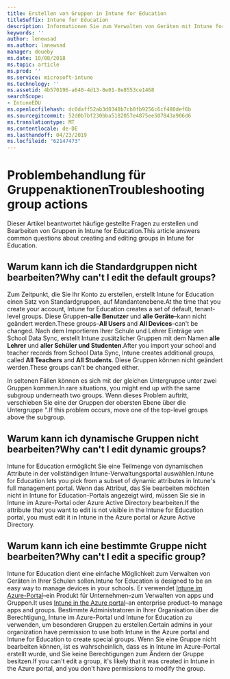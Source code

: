 ```yaml
---
title: Erstellen von Gruppen in Intune for Education
titleSuffix: Intune for Education
description: Informationen Sie zum Verwalten von Geräten mit Intune for Education.
keywords: ''
author: lenewsad
ms.author: lanewsad
manager: doueby
ms.date: 10/08/2018
ms.topic: article
ms.prod: ''
ms.service: microsoft-intune
ms.technology: ''
ms.assetid: 4b570196-a640-4d13-8e01-8e8553ce1468
searchScope:
- IntuneEDU
ms.openlocfilehash: dc0daff52ab3d0348b7cb0fb9256c6cf480def6b
ms.sourcegitcommit: 52d0b7bf230bba5182057e4875ee507843a906d6
ms.translationtype: MT
ms.contentlocale: de-DE
ms.lasthandoff: 04/23/2019
ms.locfileid: "62147473"
---
```

# <a name="troubleshooting-group-actions"></a><span data-ttu-id="936f9-103">Problembehandlung für Gruppenaktionen</span><span class="sxs-lookup"><span data-stu-id="936f9-103">Troubleshooting group actions</span></span>

<span data-ttu-id="936f9-104">Dieser Artikel beantwortet häufige gestellte Fragen zu erstellen und Bearbeiten von Gruppen in Intune for Education.</span><span class="sxs-lookup"><span data-stu-id="936f9-104">This article answers common questions about creating and editing groups in Intune for Education.</span></span>

## <a name="why-cant-i-edit-the-default-groups"></a><span data-ttu-id="936f9-105">Warum kann ich die Standardgruppen nicht bearbeiten?</span><span class="sxs-lookup"><span data-stu-id="936f9-105">Why can't I edit the default groups?</span></span>

<span data-ttu-id="936f9-106">Zum Zeitpunkt, die Sie Ihr Konto zu erstellen, erstellt Intune for Education einen Satz von Standardgruppen, auf Mandantenebene.</span><span class="sxs-lookup"><span data-stu-id="936f9-106">At the time that you create your account, Intune for Education creates a set of default, tenant-level groups.</span></span> <span data-ttu-id="936f9-107">Diese Gruppen&ndash;**alle Benutzer** und **alle Geräte**&ndash;kann nicht geändert werden.</span><span class="sxs-lookup"><span data-stu-id="936f9-107">These groups&ndash;**All Users** and **All Devices**&ndash;can't be changed.</span></span> <span data-ttu-id="936f9-108">Nach dem Importieren Ihrer Schule und Lehrer Einträge von School Data Sync, erstellt Intune zusätzlicher Gruppen mit dem Namen **alle Lehrer** und **aller Schüler und Studenten**.</span><span class="sxs-lookup"><span data-stu-id="936f9-108">After you import your school and teacher records from School Data Sync, Intune creates additional groups, called **All Teachers** and **All Students**.</span></span> <span data-ttu-id="936f9-109">Diese Gruppen können nicht geändert werden.</span><span class="sxs-lookup"><span data-stu-id="936f9-109">These groups can't be changed either.</span></span>

<span data-ttu-id="936f9-110">In seltenen Fällen können es sich mit der gleichen Untergruppe unter zwei Gruppen kommen.</span><span class="sxs-lookup"><span data-stu-id="936f9-110">In rare situations, you might end up with the same subgroup underneath two groups.</span></span> <span data-ttu-id="936f9-111">Wenn dieses Problem auftritt, verschieben Sie eine der Gruppen der obersten Ebene über die Untergruppe ".</span><span class="sxs-lookup"><span data-stu-id="936f9-111">If this problem occurs, move one of the top-level groups above the subgroup.</span></span>

## <a name="why-cant-i-edit-dynamic-groups"></a><span data-ttu-id="936f9-112">Warum kann ich dynamische Gruppen nicht bearbeiten?</span><span class="sxs-lookup"><span data-stu-id="936f9-112">Why can't I edit dynamic groups?</span></span>

<span data-ttu-id="936f9-113">Intune for Education ermöglicht Sie eine Teilmenge von dynamischen Attribute in der vollständigen Intune-Verwaltungsportal auswählen.</span><span class="sxs-lookup"><span data-stu-id="936f9-113">Intune for Education lets you pick from a subset of dynamic attributes in Intune's full management portal.</span></span> <span data-ttu-id="936f9-114">Wenn das Attribut, das Sie bearbeiten möchten nicht in Intune for Education-Portals angezeigt wird, müssen Sie sie in Intune im Azure-Portal oder Azure Active Directory bearbeiten.</span><span class="sxs-lookup"><span data-stu-id="936f9-114">If the attribute that you want to edit is not visible in the Intune for Education portal, you must edit it in Intune in the Azure portal or Azure Active Directory.</span></span>

## <a name="why-cant-i-edit-a-specific-group"></a><span data-ttu-id="936f9-115">Warum kann ich eine bestimmte Gruppe nicht bearbeiten?</span><span class="sxs-lookup"><span data-stu-id="936f9-115">Why can't I edit a specific group?</span></span>  

<span data-ttu-id="936f9-116">Intune for Education dient eine einfache Möglichkeit zum Verwalten von Geräten in Ihrer Schulen sollen.</span><span class="sxs-lookup"><span data-stu-id="936f9-116">Intune for Education is designed to be an easy way to manage devices in your schools.</span></span> <span data-ttu-id="936f9-117">Er verwendet [Intune im Azure-Portal](https://docs.microsoft.com/intune/what-is-intune)&ndash;ein Produkt für Unternehmen&ndash;zum Verwalten von apps und Gruppen.</span><span class="sxs-lookup"><span data-stu-id="936f9-117">It uses [Intune in the Azure portal](https://docs.microsoft.com/intune/what-is-intune)&ndash;an enterprise product&ndash;to manage apps and groups.</span></span> <span data-ttu-id="936f9-118">Bestimmte Administratoren in Ihrer Organisation über die Berechtigung, Intune im Azure-Portal und Intune for Education zu verwenden, um besonderen Gruppen zu erstellen.</span><span class="sxs-lookup"><span data-stu-id="936f9-118">Certain admins in your organization have permission to use both Intune in the Azure portal and Intune for Education to create special groups.</span></span> <span data-ttu-id="936f9-119">Wenn Sie eine Gruppe nicht bearbeiten können, ist es wahrscheinlich, dass es in Intune im Azure-Portal erstellt wurde, und Sie keine Berechtigungen zum Ändern der Gruppe besitzen.</span><span class="sxs-lookup"><span data-stu-id="936f9-119">If you can't edit a group, it's likely that it was created in Intune in the Azure portal, and you don't have permissions to modify the group.</span></span>  
